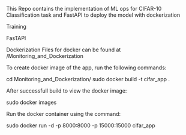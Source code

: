 This Repo contains the implementation of ML ops for CIFAR-10 Classification task and FastAPI to deploy the model with dockerization

Training





FasTAPI






Dockerization 
Files for docker can be found at /Monitoring_and_Dockerization

To create docker image of the app, run the following commands:

  cd Monitoring_and_Dockerization/
  sudo docker build -t cifar_app .

After successfull build to view the docker image:

  sudo docker images
  
Run the docker container using the command:

  sudo docker run -d -p 8000:8000 -p 15000:15000 cifar_app

